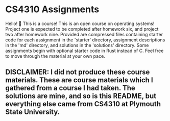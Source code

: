 # CS4310 Assignments

Hello! 🙂 This is a course! This is an open course on operating systems! Project one is expected to be completed after homework six, and project two after homework nine. Provided are compressed files containing starter code for each assignment in the 'starter' directory, assignment descriptions in the 'md' directory, and solutions in the 'solutions' directory. Some assignments begin with optional starter code in Rust instead of C. Feel free to move through the material at your own pace.

## DISCLAIMER: I did not produce these course materials. These are course materials which I gathered from a course I had taken. The solutions are mine, and so is this README, but everything else came from CS4310 at Plymouth State University.
